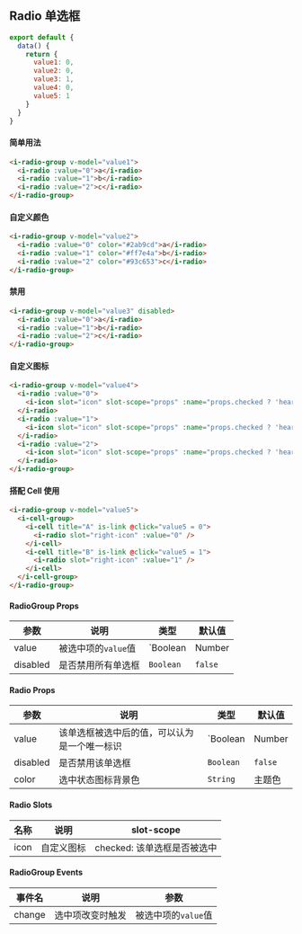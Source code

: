 ## Radio 单选框

```javascript
export default {
  data() {
    return {
      value1: 0,
      value2: 0,
      value3: 1,
      value4: 0,
      value5: 1
    }
  }
}
```

#### 简单用法

```html
<i-radio-group v-model="value1">
  <i-radio :value="0">a</i-radio>
  <i-radio :value="1">b</i-radio>
  <i-radio :value="2">c</i-radio>
</i-radio-group>
```

#### 自定义颜色

```html
<i-radio-group v-model="value2">
  <i-radio :value="0" color="#2ab9cd">a</i-radio>
  <i-radio :value="1" color="#ff7e4a">b</i-radio>
  <i-radio :value="2" color="#93c653">c</i-radio>
</i-radio-group>
```

#### 禁用

```html
<i-radio-group v-model="value3" disabled>
  <i-radio :value="0">a</i-radio>
  <i-radio :value="1">b</i-radio>
  <i-radio :value="2">c</i-radio>
</i-radio-group>
```

#### 自定义图标

```html
<i-radio-group v-model="value4">
  <i-radio :value="0">
    <i-icon slot="icon" slot-scope="props" :name="props.checked ? 'heart' : 'heart-o'" size="18px" color="#f86f74" />a
  </i-radio>
  <i-radio :value="1">
    <i-icon slot="icon" slot-scope="props" :name="props.checked ? 'heart' : 'heart-o'" size="18px" color="#f86f74" />b
  </i-radio>
  <i-radio :value="2">
    <i-icon slot="icon" slot-scope="props" :name="props.checked ? 'heart' : 'heart-o'" size="18px" color="#f86f74" />c
  </i-radio>
</i-radio-group>
```

#### 搭配 Cell 使用

```html
<i-radio-group v-model="value5">
  <i-cell-group>
    <i-cell title="A" is-link @click="value5 = 0">
      <i-radio slot="right-icon" :value="0" />
    </i-cell>
    <i-cell title="B" is-link @click="value5 = 1">
      <i-radio slot="right-icon" :value="1" />
    </i-cell>
  </i-cell-group>
</i-radio-group>
```

#### RadioGroup Props

| 参数 | 说明 | 类型 | 默认值 |
|------|------|------|------|
| value | 被选中项的`value`值 | `Boolean | Number | String` | - |
| disabled | 是否禁用所有单选框 | `Boolean` | `false` |

#### Radio Props

| 参数 | 说明 | 类型 | 默认值 |
|------|------|------|------|
| value | 该单选框被选中后的值，可以认为是一个唯一标识 | `Boolean | Number | String` | - |
| disabled | 是否禁用该单选框 | `Boolean` | `false` |
| color | 选中状态图标背景色 | `String` | 主题色 |

#### Radio Slots

| 名称 | 说明 | slot-scope |
|------|------|------|
| icon | 自定义图标 | checked: 该单选框是否被选中 |

#### RadioGroup Events

| 事件名 | 说明 | 参数 |
|------|------|------|
| change | 选中项改变时触发 | 被选中项的`value`值 |
